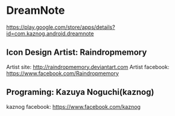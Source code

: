 # DreamNote
https://play.google.com/store/apps/details?id=com.kaznog.android.dreamnote

## Icon Design Artist: Raindropmemory
Artist site: http://raindropmemory.deviantart.com
Artist facebook: https://www.facebook.com/Raindropmemory

## Programing: Kazuya Noguchi(kaznog)
kaznog facebook: https://www.facebook.com/kaznog